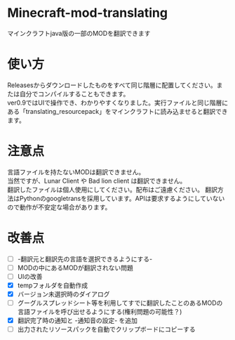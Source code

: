 # Minecraft-mod-translating
マインクラフトjava版の一部のMODを翻訳できます

# 使い方  
Releasesからダウンロードしたものをすべて同じ階層に配置してください。または自分でコンパイルすることもできます。  
ver0.9ではUIで操作でき、わかりやすくなりました。実行ファイルと同じ階層にある「translating_resourcepack」をマインクラフトに読み込ませると翻訳できます。

# 注意点  
言語ファイルを持たないMODは翻訳できません。  
当然ですが、Lunar Client や Bad lion client は翻訳できません。  
翻訳したファイルは個人使用にしてください。配布はご遠慮ください。
翻訳方法はPythonのgoogletransを採用しています。APIは要求するようにしていないので動作が不安定な場合があります。

# 改善点
-  [ ]  -翻訳元と翻訳先の言語を選択できるようにする- 
-  [ ] MODの中にあるMODが翻訳されない問題
-  [ ] UIの改善
-  [x] tempフォルダを自動作成
-  [x] バージョン未選択時のダイアログ
-  [ ] グーグルスプレッドシート等を利用してすでに翻訳したことのあるMODの言語ファイルを呼び出せるようにする(権利問題の可能性？)
-  [x] 翻訳完了時の通知と -通知音の設定- を追加
-  [ ] 出力されたリソースパックを自動でクリップボードにコピーする
